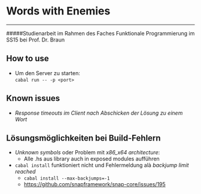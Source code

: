 # **Words with Enemies**
***
#####Studienarbeit im Rahmen des Faches Funktionale Programmierung im SS15 bei Prof. Dr. Braun

## How to use

* Um den Server zu starten:  
 `cabal run -- -p <port>`

## Known issues

* *Response timeouts im Client nach Abschicken der Lösung zu einem Wort*

## Lösungsmöglichkeiten bei Build-Fehlern

* *Unknown symbols* oder Problem mit *x86_x64 architecture*:  
    * Alle .hs aus library auch in exposed modules aufführen
* `cabal install` funktioniert nicht und Fehlermeldung alà *backjump limit reached*
    * `cabal install --max-backjumps=-1`
    * https://github.com/snapframework/snap-core/issues/195
